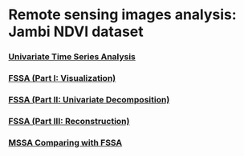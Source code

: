 # Remote sensing images analysis: Jambi NDVI dataset

### [Univariate Time Series Analysis](https://haghbinh.github.io/FSSA_report/Jambi.html)
### [FSSA (Part I: Visualization)](https://haghbinh.github.io/FSSA_report/part_1_visualization.html)
### [FSSA (Part II: Univariate Decomposition)](https://haghbinh.github.io/FSSA_report/udecomposition.html)
### [FSSA (Part III: Reconstruction)](https://haghbinh.github.io/FSSA_report/part_3_reconstruction.html)
### [MSSA Comparing with FSSA](https://haghbinh.github.io/FSSA_report/Jambi4.html)

